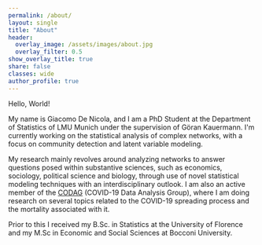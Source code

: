 ```yaml
---
permalink: /about/
layout: single
title: "About"
header:
  overlay_image: /assets/images/about.jpg
  overlay_filter: 0.5
show_overlay_title: true
share: false
classes: wide
author_profile: true  
---
```


Hello, World! 

My name is Giacomo De Nicola, and I am a PhD Student at the Department of Statistics of LMU Munich under the supervision of Göran Kauermann. I'm currently working on the statistical analysis of complex networks, with a focus on community detection and latent variable modeling. <br>

My research mainly revolves around analyzing networks to answer questions posed within substantive sciences, such as economics, sociology, political science and biology, through use of novel statistical modeling techniques with an interdisciplinary outlook. I am also an active member of the [CODAG](https://www.covid19.statistik.uni-muenchen.de/index.html) (COVID-19 Data Analysis Group), where I am doing research on several topics related to the COVID-19 spreading process and the mortality associated with it. <br>

Prior to this I received my B.Sc. in Statistics at the University of Florence and my M.Sc in Economic and Social Sciences at Bocconi University.
